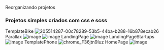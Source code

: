 Reorganizando projetos
### Projetos simples criados com css e scss 
TemplateBike
![205514287-00c78289-53b5-44ba-b288-16b878ecab26](https://user-images.githubusercontent.com/93550467/210151665-98ec3347-e762-4aaf-b96d-b0c058b66e28.gif)
Parallax
![image](https://user-images.githubusercontent.com/93550467/210151925-0be1df81-7b9e-4177-bc5a-a50b91728b2f.png)
![image](https://user-images.githubusercontent.com/93550467/210151945-3a882663-9081-4fb8-bb26-3ea69d84aa3c.png)
LandingPage
![image](https://user-images.githubusercontent.com/93550467/210152041-db5d9d95-b348-4d23-9780-55e8bc95cfa6.png)
LandingPageStartups
![image](https://user-images.githubusercontent.com/93550467/210152196-84168fda-fee4-40ec-a81e-546bed7df0b6.png)
TemplatePhone
![chrome_F36jtn9Iuz](https://user-images.githubusercontent.com/93550467/210152339-3e4dfdd3-9fa9-46dd-abe9-75e1f8952f6f.gif)
HomePage
![image](https://user-images.githubusercontent.com/93550467/210152538-c025de89-fb35-41fa-b5d1-189814428777.png)

